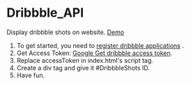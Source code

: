 # Dribbble_API
Display dribbble shots on website.  [Demo](https://umlearn.tech/Dribbble_API/) 

1. To get started, you need to [register dribbble applications](https://dribbble.com/account/applications/new) .  
2. Get Access Token: [Google Get dribbble access token](https://www.google.com/search?q=Get+dribbble+access+token&oq=Get+dribbble+access+token&aqs=chrome..69i57j35i39.773j0j4&sourceid=chrome&ie=UTF-8).
3. Replace accessToken in index.html's script tag.
4. Create a div tag and give it #DribbbleShots ID.
5. Have fun.
